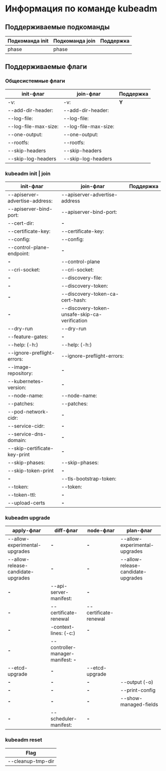 # Информация по команде kubeadm

## Поддерживаемые подкоманды

Подкоманда init | Подкоманда join | Поддержка
-------------------|-------------------|-------------
phase              | phase             |

## Поддерживаемые флаги

### Общесистемные флаги

init-флаг          | join-флаг     | Поддержка
-------------------|-------------------|-------------
-v:                | -v:               | **Y**
--add-dir-header:  | --add-dir-header: |
--log-file:         | --log-file:       |
--log-file-max-size:| --log-file-max-size: |
--one-output:       | --one-output:    |
--rootfs:           | --rootfs: |
--skip-headers    | --skip-headers
--skip-log-headers | --skip-log-headers

### kubeadm init | join

init-флаг          | join-флаг     | Поддержка
-------------------|-------------------|-------------
--apiserver-advertise-address: | --apiserver-advertise-address |
--apiserver-bind-port: | --apiserver-bind-port: |
--cert-dir: | **-** |
--certificate-key: | --certificate-key: |
--config: | --config: |
--control-plane-endpoint: | **-**  |
 **-** | --control-plane |
 --cri-socket: | --cri-socket: |
 **-**  | --discovery-file: |
 **-**  | --discovery-token: |
 **-**  | --discovery-token-ca-cert-hash: |
 **-**  | --discovery-token-unsafe-skip-ca-verification |
--dry-run | --dry-run |
--feature-gates: | **-**  |
--help: (-h:) | --help: (-h:) |
--ignore-preflight-errors: | --ignore-preflight-errors: |
--image-repository: | **-**  |
--kubernetes-version: | **-**  |
--node-name: | --node-name: |
--patches: | --patches: |
 --pod-network-cidr: | **-**  |
 --service-cidr: | **-**  |
 --service-dns-domain: | **-**  |
 --skip-certificate-key-print | **-**  |
 --skip-phases: | --skip-phases: |
 --skip-token-print | **-**  |
 **-**  | --tls-bootstrap-token: |
 --token: | --token: |
 --token-ttl: | **-**  |
 --upload-certs | **-**  |

### kubeadm upgrade

apply-флаг          | diff-флаг     | node-флаг | plan-флаг
--------------------|---------------|-------------|---------------
--allow-experimental-upgrades | **-** | **-** | --allow-experimental-upgrades 
--allow-release-candidate-upgrades | **-** | **-** | --allow-release-candidate-upgrades
**-** | --api-server-manifest: | **-** |  
**-** | --certificate-renewal | --certificate-renewal | 
**-** | -context-lines: (-c:) | **-** | 
**-** | --controller-manager-manifest: **-** | 
--etcd-upgrade | **-** | --etcd-upgrade |
**-** | **-** | **-** | --output (-o)
**-** | **-** | **-** | --print-config
**-** | **-** | **-** | --show-managed-fields
**-** | --scheduler-manifest: | **-** | 

### kubeadm reset

Flag |
-----|
--cleanup-tmp-dir |


